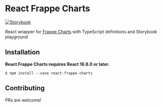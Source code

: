 # React Frappe Charts

[![Storybook](https://cdn.jsdelivr.net/gh/storybookjs/brand@master/badge/badge-storybook.svg)](https://react-frappe-charts.netlify.com)

React wrapper for [Frappe Charts](https://frappe.io/charts) with TypeScript definitions and Storybook playground

## Installation

**React Frappe Charts requires React 16.8.0 or later.**

```shell
$ npm install --save react-frappe-charts
```

## Contributing

PRs are welcome!
